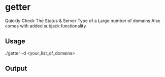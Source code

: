 # getter
Quickly Check The Status & Server Type of a Large number of domains
Also comes with added subjack functionality

## Usage
 ./getter -d <your_list_of_domains>
 
 ## Output
 
